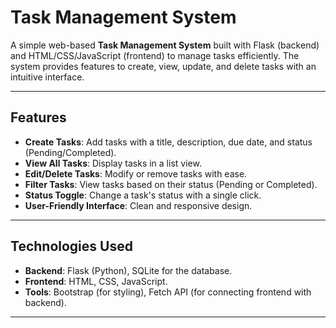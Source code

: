 # Task Management System

A simple web-based **Task Management System** built with Flask (backend) and HTML/CSS/JavaScript (frontend) to manage tasks efficiently. The system provides features to create, view, update, and delete tasks with an intuitive interface.

---

## Features
- **Create Tasks**: Add tasks with a title, description, due date, and status (Pending/Completed).
- **View All Tasks**: Display tasks in a list view.
- **Edit/Delete Tasks**: Modify or remove tasks with ease.
- **Filter Tasks**: View tasks based on their status (Pending or Completed).
- **Status Toggle**: Change a task's status with a single click.
- **User-Friendly Interface**: Clean and responsive design.

---

## Technologies Used
- **Backend**: Flask (Python), SQLite for the database.
- **Frontend**: HTML, CSS, JavaScript.
- **Tools**: Bootstrap (for styling), Fetch API (for connecting frontend with backend).

---


